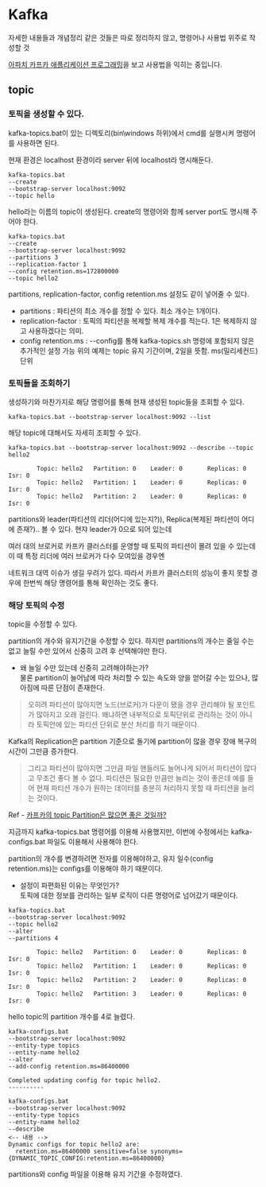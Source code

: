 # Kafka

자세한 내용들과 개념정리 같은 것들은 따로 정리하지 않고, 명령어나 사용법 위주로 작성할 것

[아파치 카프카 애플리케이션 프로그래밍](https://www.yes24.com/Product/Goods/99122569)을 보고 사용법을 익히는 중입니다.

## topic 
### 토픽을 생성할 수 있다.
kafka-topics.bat이 있는 디렉토리(bin\windows 하위)에서 cmd를 실행시켜 명령어를 사용하면 된다.

현재 환경은 localhost 환경이라 server 뒤에 localhost라 명시해둔다.
```
kafka-topics.bat 
--create 
--bootstrap-server localhost:9092 
--topic hello
```
hello라는 이름의 topic이 생성된다. create의 명령어와 함께 server port도 명시해 주어야 한다.

```
kafka-topics.bat 
--create 
--bootstrap-server localhost:9092 
--partitions 3 
--replication-factor 1 
--config retention.ms=172800000 
--topic hello2
```
partitions, replication-factor, config retention.ms 설정도 같이 넣어줄 수 있다.

- partitions : 파티션의 최소 개수를 정할 수 있다. 최소 개수는 1개이다.
- replication-factor : 토픽의 파티션을 복제할 복제 개수를 적는다. 1은 복제하지 않고 사용하겠다는 의미.
- config retention.ms : --config를 통해 kafka-topics.sh 명령에 포함되지 않은 추가적인 설정 가능 위의 예제는 topic 유지 기간이며, 2일을 뜻함. ms(밀리세컨드)단위


### 토픽들을 조회하기
생성하기와 마찬가지로 해당 명령어를 통해 현재 생성된 topic들을 조회할 수 있다.

```
kafka-topics.bat --bootstrap-server localhost:9092 --list
```
해당 topic에 대해서도 자세히 조회할 수 있다.
```
kafka-topics.bat --bootstrap-server localhost:9092 --describe --topic hello2
```

```
        Topic: hello2   Partition: 0    Leader: 0       Replicas: 0     Isr: 0
        Topic: hello2   Partition: 1    Leader: 0       Replicas: 0     Isr: 0
        Topic: hello2   Partition: 2    Leader: 0       Replicas: 0     Isr: 0
```
partitions와 leader(파티션의 리더(어디에 있는지?)), Replica(복제된 파티션이 어디에 존재?).. 볼 수 있다. 현쟈 leader가 0으로 되어 있는데

여러 대의 브로커로 카프카 클러스터를 운영할 때 토픽의 파티션이 몰려 있을 수 있는데 이 때 특정 리더에 여러 브로커가 다수 모여있을 경우엔

네트워크 대역 이슈가 생길 우려가 있다. 따라서 카프카 클러스터의 성능이 좋지 못할 경우에 한번씩 해당 명령어를 통해 확인하는 것도 좋다.

### 해당 토픽의 수정
topic을 수정할 수 있다.

partition의 개수와 유지기간을 수정할 수 있다. 하지만 partitions의 개수는 줄일 수는 없고 늘릴 수만 있어서 신중히 고려 후 선택해야만 한다.
- 왜 늘일 수만 있는데 신중히 고려해야하는가? <br>
물론 partition이 늘어남에 따라 처리할 수 있는 속도와 양을 얻어갈 수는 있으나, 많아짐에 따른 단점이 존재한다.

> 오히려 파티션이 많아지면 노드(브로커)가 다운이 됐을 경우 관리해야 될 포인트가 많아지고 오래 걸린다. 왜냐하면 내부적으로 토픽단위로 관리하는 것이 아니라 토픽안에 있는 파티션 단위로 분산 처리를 하기 때문이다.

Kafka의 Replication은 partition 기준으로 돌기에 partition이 많을 경우 장애 복구의 시간이 그만큼 증가한다.

> 그리고 파티션이 많아지면 그만큼 파일 핸들러도 늘어나게 되어서 파티션이 많다고 무조건 좋다 볼 수 없다. 파티션은 필요한 만큼만 늘리는 것이 좋은데 예를 들어 현재 파티션 개수가 원하는 데이터를 충분히 처리하지 못할 때 파티션을 늘리는 것이다.

Ref - [카프카의 topic Partition은 많으면 좋은 것일까?](https://needjarvis.tistory.com/603)

지금까지 kafka-topics.bat 명령어를 이용해 사용했지만, 이번에 수정에서는 kafka-configs.bat 파일도 이용해서 사용해야 한다.

partition의 개수를 변경하려면 전자를 이용해야하고, 유지 일수(config retention.ms)는 configs를 이용해야 하기 때문이다.

- 설정이 파편화된 이유는 무엇인가? <br>
토픽에 대한 정보를 관리하는 일부 로직이 다른 명령어로 넘어갔기 때문이다.
```
kafka-topics.bat 
--bootstrap-server localhost:9092 
--topic hello2 
--alter 
--partitions 4

        Topic: hello2   Partition: 0    Leader: 0       Replicas: 0     Isr: 0
        Topic: hello2   Partition: 1    Leader: 0       Replicas: 0     Isr: 0
        Topic: hello2   Partition: 2    Leader: 0       Replicas: 0     Isr: 0
        Topic: hello2   Partition: 3    Leader: 0       Replicas: 0     Isr: 0
```
hello topic의 partition 개수를 4로 늘렸다. 
```
kafka-configs.bat 
--bootstrap-server localhost:9092 
--entity-type topics 
--entity-name hello2 
--alter 
--add-config retention.ms=86400000

Completed updating config for topic hello2.
----------

kafka-configs.bat 
--bootstrap-server localhost:9092 
--entity-type topics 
--entity-name hello2 
--describe
<-- 내용 -->
Dynamic configs for topic hello2 are:
  retention.ms=86400000 sensitive=false synonyms={DYNAMIC_TOPIC_CONFIG:retention.ms=86400000}
```

partitions와 config 파일을 이용해 유지 기간을 수정하였다.
